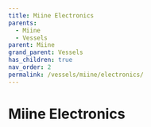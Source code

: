 ```yaml
---
title: Miine Electronics
parents:
  - Miine
  - Vessels
parent: Miine
grand_parent: Vessels
has_children: true
nav_order: 2
permalink: /vessels/miine/electronics/
---
```


# Miine Electronics
